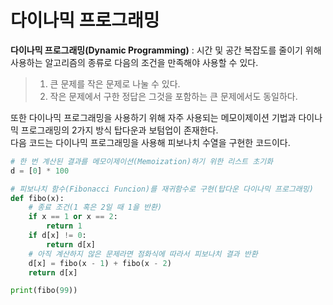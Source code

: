 다이나믹 프로그래밍
=
**다이나믹 프로그래밍(Dynamic Programming)** : 시간 및 공간 복잡도를 줄이기 위해 사용하는 알고리즘의 종류로 다음의 조건을 만족해야 사용할 수 있다.
> 1. 큰 문제를 작은 문제로 나눌 수 있다.
> 2. 작은 문제에서 구한 정답은 그것을 포함하는 큰 문제에서도 동일하다.

또한 다이나믹 프로그래밍을 사용하기 위해 자주 사용되는 메모이제이션 기법과 다이나믹 프로그래밍의 2가지 방식 탑다운과 보텀업이 존재한다.   
다음 코드는 다이나믹 프로그래밍을 사용해 피보나치 수열을 구현한 코드이다. 
~~~python
# 한 번 계산된 결과를 메모이제이션(Memoization)하기 위한 리스트 초기화
d = [0] * 100

# 피보나치 함수(Fibonacci Funcion)를 재귀함수로 구현(탑다운 다이나믹 프로그래밍)
def fibo(x):
    # 종료 조건(1 혹은 2일 때 1을 반환)
    if x == 1 or x == 2:
        return 1
    if d[x] != 0:
        return d[x]
    # 아직 계산하지 않은 문제라면 점화식에 따라서 피보나치 결과 반환
    d[x] = fibo(x - 1) + fibo(x - 2)
    return d[x]

print(fibo(99))

